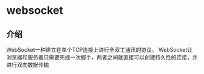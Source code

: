 # websocket
## 介绍
WebSocket一种建立在单个TCP连接上进行全双工通讯的协议。
WebSocket让浏览器和服务器只需要完成一次握手，两者之间就直接可以创建持久性的连接，并进行双向数据传输
